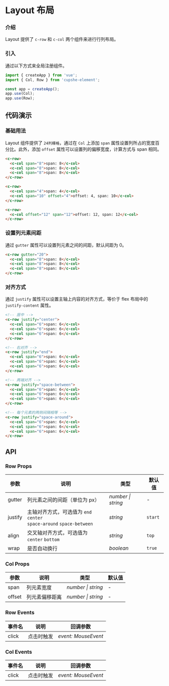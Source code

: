 # Layout 布局

### 介绍

Layout 提供了 `c-row` 和 `c-col` 两个组件来进行行列布局。

### 引入

通过以下方式来全局注册组件。

```js
import { createApp } from 'vue';
import { Col, Row } from 'cupshe-element';

const app = createApp();
app.use(Col);
app.use(Row);
```

## 代码演示

### 基础用法

Layout 组件提供了 `24列栅格`，通过在 `Col` 上添加 `span` 属性设置列所占的宽度百分比。此外，添加 `offset` 属性可以设置列的偏移宽度，计算方式与 span 相同。

```html
<c-row>
  <c-col span="8">span: 8</c-col>
  <c-col span="8">span: 8</c-col>
  <c-col span="8">span: 8</c-col>
</c-row>

<c-row>
  <c-col span="4">span: 4</c-col>
  <c-col span="10" offset="4">offset: 4, span: 10</c-col>
</c-row>

<c-row>
  <c-col offset="12" span="12">offset: 12, span: 12</c-col>
</c-row>
```

### 设置列元素间距

通过 `gutter` 属性可以设置列元素之间的间距，默认间距为 0。

```html
<c-row gutter="20">
  <c-col span="8">span: 8</c-col>
  <c-col span="8">span: 8</c-col>
  <c-col span="8">span: 8</c-col>
</c-row>
```

### 对齐方式

通过 `justify` 属性可以设置主轴上内容的对齐方式，等价于 flex 布局中的 `justify-content` 属性。

```html
<!-- 居中 -->
<c-row justify="center">
  <c-col span="6">span: 6</c-col>
  <c-col span="6">span: 6</c-col>
  <c-col span="6">span: 6</c-col>
</c-row>

<!-- 右对齐 -->
<c-row justify="end">
  <c-col span="6">span: 6</c-col>
  <c-col span="6">span: 6</c-col>
  <c-col span="6">span: 6</c-col>
</c-row>

<!-- 两端对齐 -->
<c-row justify="space-between">
  <c-col span="6">span: 6</c-col>
  <c-col span="6">span: 6</c-col>
  <c-col span="6">span: 6</c-col>
</c-row>

<!-- 每个元素的两侧间隔相等 -->
<c-row justify="space-around">
  <c-col span="6">span: 6</c-col>
  <c-col span="6">span: 6</c-col>
  <c-col span="6">span: 6</c-col>
</c-row>
```

## API

### Row Props

| 参数    | 说明                                                                      | 类型               | 默认值  |
| ------- | ------------------------------------------------------------------------- | ------------------ | ------- |
| gutter  | 列元素之间的间距（单位为 px）                                             | _number \| string_ | -       |
| justify | 主轴对齐方式，可选值为 `end` `center` <br> `space-around` `space-between` | _string_           | `start` |
| align   | 交叉轴对齐方式，可选值为 `center` `bottom`                                | _string_           | `top`   |
| wrap    | 是否自动换行                                                              | _boolean_          | `true`  |

### Col Props

| 参数   | 说明           | 类型               | 默认值 |
| ------ | -------------- | ------------------ | ------ |
| span   | 列元素宽度     | _number \| string_ | -      |
| offset | 列元素偏移距离 | _number \| string_ | -      |

### Row Events

| 事件名 | 说明       | 回调参数            |
| ------ | ---------- | ------------------- |
| click  | 点击时触发 | _event: MouseEvent_ |

### Col Events

| 事件名 | 说明       | 回调参数            |
| ------ | ---------- | ------------------- |
| click  | 点击时触发 | _event: MouseEvent_ |
